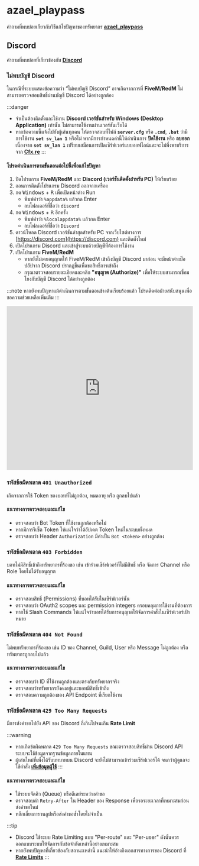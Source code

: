 # azael_playpass

คำถามที่พบบ่อยเกียวกับวิธีแก้ไขปัญหาของทรัพยากร **[azael_playpass](../../script/azael_playpass/index.md)**

## Discord

คำถามที่พบบ่อยที่เกียวข้องกับ [**Discord**](https://discord.com)

### ไม่พบบัญชี Discord

ในกรณีที่ระบบแสดงข้อความว่า “ไม่พบบัญชี Discord” อาจเกิดจากการที่ **FiveM/RedM** ไม่สามารถตรวจสอบสิทธิ์ผ่านบัญชี Discord ได้อย่างถูกต้อง 

:::danger
- จำเป็นต้องติดตั้งและใช้งาน **Discord เวอร์ชันสำหรับ Windows (Desktop Application)** เท่านั้น ไม่สามารถใช้งานผ่านเวอร์ชันเว็บได้
- หากข้อความนี้แจ้งไปยังผู้เล่นทุกคน ให้ตรวจสอบที่ไฟล์ **`server.cfg`** หรือ **`.cmd`**, **`.bat`** ว่ามีการใช้งาน **`set sv_lan 1`** หรือไม่ หากมีการกำหนดค่านี้ให้ดำเนินการ **ปิดใช้งาน** หรือ **ลบออก** เนื่องจาก **`set sv_lan 1`** เปรียบเสมือนการเปิดเซิร์ฟเวอร์แบบออฟไลน์และจะไม่พึ่งพาบริการจาก [**Cfx.re**](https://cfx.re/)
:::

#### โปรดดำเนินการตามขั้นตอนต่อไปนี้เพื่อแก้ไขปัญหา

1. ปิดโปรแกรม **FiveM/RedM** และ **Discord (เวอร์ชันติดตั้งสำหรับ PC)** ให้เรียบร้อย
2. ถอนการติดตั้งโปรแกรม Discord ออกจากเครื่อง
3. กด <kbd>Windows</kbd> + <kbd>R</kbd> เพื่อเปิดหน้าต่าง Run  
   - พิมพ์คำว่า `%appdata%` แล้วกด Enter  
   - ลบโฟลเดอร์ที่ชื่อว่า `discord`
4. กด <kbd>Windows</kbd> + <kbd>R</kbd> อีกครั้ง  
   - พิมพ์คำว่า `%localappdata%` แล้วกด Enter  
   - ลบโฟลเดอร์ที่ชื่อว่า `Discord`
5. ดาวน์โหลด Discord เวอร์ชันล่าสุดสำหรับ PC จากเว็บไซต์ทางการ [https://discord.com](https://discord.com) และติดตั้งใหม่
6. เปิดโปรแกรม Discord และเข้าสู่ระบบด้วยบัญชีที่ต้องการใช้งาน
7. เปิดโปรแกรม **FiveM/RedM**  
   - หากยังไม่เคยอนุญาตให้ FiveM/RedM เข้าถึงบัญชี Discord มาก่อน จะมีหน้าต่างป๊อปอัปจาก Discord ปรากฏขึ้นเพื่อขอสิทธิ์การเข้าถึง
   - กรุณาตรวจสอบรายละเอียดและคลิก **"อนุญาต (Authorize)"** เพื่อให้ระบบสามารถเชื่อมโยงกับบัญชี Discord ได้อย่างถูกต้อง

:::note
หากยังพบปัญหาแม้ดำเนินการตามขั้นตอนข้างต้นเรียบร้อยแล้ว โปรดติดต่อฝ่ายสนับสนุนเพื่อขอความช่วยเหลือเพิ่มเติม
:::

<iframe width="100%" height="444" src="https://www.youtube.com/embed/akfmE3rKgpc?si=rM7Q_zqjy2IP6VH4" title="YouTube video player" frameBorder="0" allow="accelerometer; autoplay; clipboard-write; encrypted-media; gyroscope; picture-in-picture" allowFullScreen></iframe>

### รหัสข้อผิดพลาด `401 Unauthorized`

เกิดจากการใช้ Token ของบอทที่ไม่ถูกต้อง, หมดอายุ หรือ ถูกลบไปแล้ว

#### แนวทางการตรวจสอบและแก้ไข

- ตรวจสอบว่า Bot Token ที่ใช้งานถูกต้องหรือไม่
- หากมีการรีเซ็ต Token ให้แน่ใจว่าได้อัปเดต Token ใหม่ในระบบทั้งหมด
- ตรวจสอบว่า Header `Authorization` มีค่าเป็น `Bot <token>` อย่างถูกต้อง

### รหัสข้อผิดพลาด `403 Forbidden`

บอทไม่มีสิทธิ์เข้าถึงทรัพยากรที่ร้องขอ เช่น เข้าร่วมเซิร์ฟเวอร์ที่ไม่มีสิทธิ์ หรือ จัดการ Channel หรือ Role โดยไม่ได้รับอนุญาต

#### แนวทางการตรวจสอบและแก้ไข

- ตรวจสอบสิทธิ์ (Permissions) ที่บอทได้รับในเซิร์ฟเวอร์นั้น
- ตรวจสอบว่า OAuth2 scopes และ permission integers ครอบคลุมการใช้งานที่ต้องการ
- หากใช้ Slash Commands ให้แน่ใจว่าบอทได้รับการอนุญาตให้จัดการคำสั่งในเซิร์ฟเวอร์เป้าหมาย

### รหัสข้อผิดพลาด `404 Not Found`

ไม่พบทรัพยากรที่ร้องขอ เช่น ID ของ Channel, Guild, User หรือ Message ไม่ถูกต้อง หรือ ทรัพยากรถูกลบไปแล้ว

#### แนวทางการตรวจสอบและแก้ไข

- ตรวจสอบว่า ID ที่ใช้งานถูกต้องและตรงกับทรัพยากรจริง
- ตรวจสอบว่าทรัพยากรยังคงอยู่และบอทมีสิทธิ์เข้าถึง
- ตรวจสอบความถูกต้องของ API Endpoint ที่เรียกใช้งาน

### รหัสข้อผิดพลาด `429 Too Many Requests`

มีการส่งคำขอไปยัง API ของ Discord ถี่เกินไปจนเกิน **Rate Limit**

:::warning
- หากเกิดข้อผิดพลาด `429 Too Many Requests` ขณะตรวจสอบสิทธิ์ผ่าน Discord API ระบบจะใช้ข้อมูลจากฐานข้อมูลภายในแทน
- ผู้เล่นใหม่ที่เพิ่งได้รับบทบาทบน Discord จะยังไม่สามารถเข้าร่วมเซิร์ฟเวอร์ได้ จนกว่าผู้ดูแลจะใช้คำสั่ง [**เพิ่มข้อมูลผู้ใช้**](../../script/azael_playpass/commands.md#adduser)
:::

#### แนวทางการตรวจสอบและแก้ไข

- ใช้ระบบจัดคิว (Queue) หรือดีเลย์ระหว่างคำขอ
- ตรวจสอบค่า `Retry-After` ใน Header ของ Response เพื่อรอระยะเวลาที่เหมาะสมก่อนส่งคำขอใหม่
- หลีกเลี่ยงการวนลูปหรือส่งคำขอซ้ำโดยไม่จำเป็น

:::tip

- Discord ใช้ระบบ Rate Limiting แบบ "Per-route" และ "Per-user" ดังนั้นควรออกแบบระบบให้จัดการกับข้อจำกัดเหล่านี้อย่างเหมาะสม
- หากยังพบปัญหาที่เกี่ยวข้องกับสถานะเหล่านี้ แนะนำให้อ้างอิงเอกสารทางการของ Discord ที่ [**Rate Limits**](https://discord.com/developers/docs/topics/rate-limits)
:::
